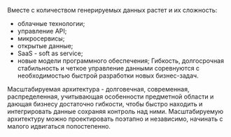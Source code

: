 Вместе с количеством генерируемых данных растет и их сложность:
- облачные технологии;
- управление API;
- микросервисы;
- открытые данные;
- SaaS - soft as service;
- новые модели программного обеспечения;
Гибкость, долгосрочная стабильность и четкое управление данными соревнуются с необходимостью быстрой разработки новых бизнес-задач.


Масштабируемая архитектура - долговечная, современная, распределенная, учитывающая особенности предметной области и дающая бизнесу достаточно гибкости, чтобы быстро находить и интегрировать данные сохраняя контроль над ними.
Масштабируемую архитектуру можно проектировать поэтапно и независимо, начинать с малого идвигаться попостепенно.


